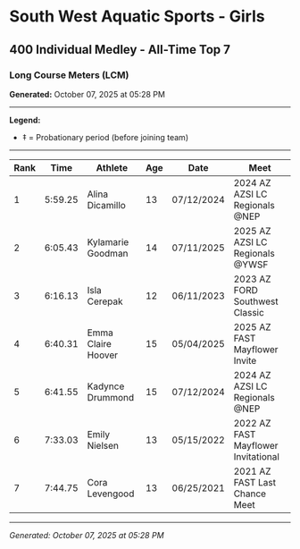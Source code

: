 # South West Aquatic Sports - Girls
## 400 Individual Medley - All-Time Top 7
### Long Course Meters (LCM)

**Generated:** October 07, 2025 at 05:28 PM

---

**Legend:**
- ‡ = Probationary period (before joining team)

---

| Rank | Time | Athlete | Age | Date | Meet |
|------|------|---------|-----|------|------|
| 1 | 5:59.25 | Alina Dicamillo | 13 | 07/12/2024 | 2024 AZ AZSI LC Regionals @NEP |
| 2 | 6:05.43 | Kylamarie Goodman | 14 | 07/11/2025 | 2025 AZ AZSI LC Regionals @YWSF |
| 3 | 6:16.13 | Isla Cerepak | 12 | 06/11/2023 | 2023 AZ FORD Southwest Classic |
| 4 | 6:40.31 | Emma Claire Hoover | 15 | 05/04/2025 | 2025 AZ FAST Mayflower Invite |
| 5 | 6:41.55 | Kadynce Drummond | 15 | 07/12/2024 | 2024 AZ AZSI LC Regionals @NEP |
| 6 | 7:33.03 | Emily Nielsen | 13 | 05/15/2022 | 2022 AZ FAST Mayflower Invitational |
| 7 | 7:44.75 | Cora Levengood | 13 | 06/25/2021 | 2021 AZ FAST Last Chance Meet |

---

*Generated: October 07, 2025 at 05:28 PM*
